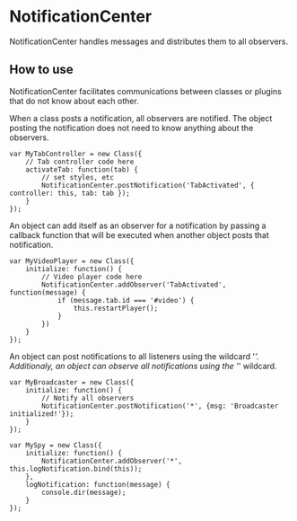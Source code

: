 NotificationCenter
==================

NotificationCenter handles messages and distributes them to all observers.

How to use
----------

NotificationCenter facilitates communications between classes or plugins that do not know about each other.

When a class posts a notification, all observers are notified. The object posting the notification does not need to know anything about the observers.

	var MyTabController = new Class({
		// Tab controller code here
		activateTab: function(tab) {
			// set styles, etc
			NotificationCenter.postNotification('TabActivated', { controller: this, tab: tab });
		}
	});

An object can add itself as an observer for a notification by passing a callback function that will be executed when another object posts that notification.

	var MyVideoPlayer = new Class({
		initialize: function() {
			// Video player code here
			NotificationCenter.addObserver('TabActivated', function(message) {
				if (message.tab.id === '#video') {
					this.restartPlayer();
				}
			})
		}
	});

An object can post notifications to all listeners using the wildcard '*'. Additionaly, an object can observe all notifications using the '*' wildcard.

	var MyBroadcaster = new Class({
		initialize: function() {
			// Notify all observers
			NotificationCenter.postNotification('*', {msg: 'Broadcaster initialized!'});
		}
	});
	
	var MySpy = new Class({
		initialize: function() {
			NotificationCenter.addObserver('*', this.logNotification.bind(this));
		},
		logNotification: function(message) {
			console.dir(message);
		}
	});
